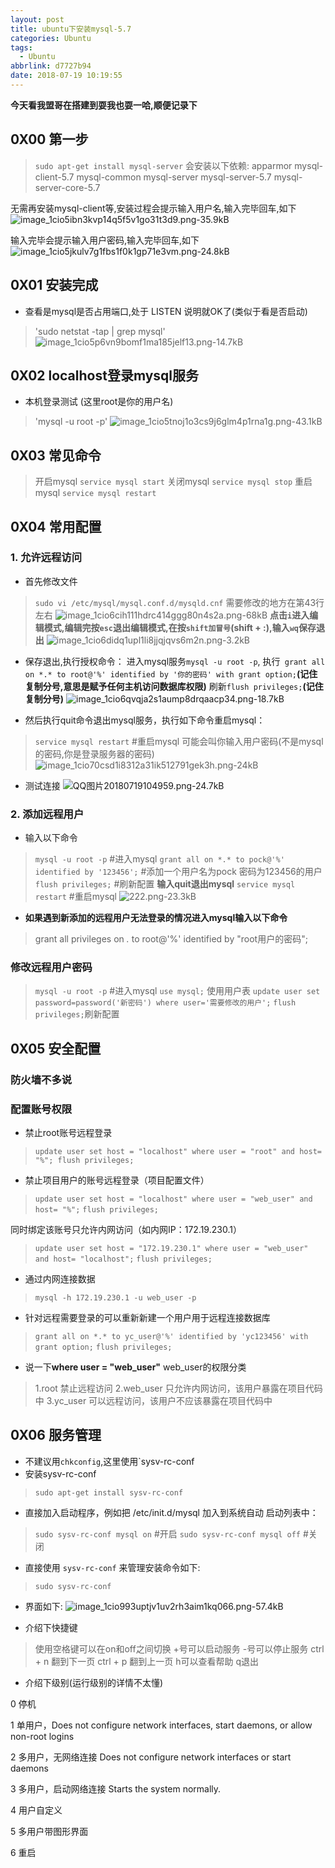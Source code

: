 ```yaml
---
layout: post
title: ubuntu下安装mysql-5.7
categories: Ubuntu
tags:
  - Ubuntu
abbrlink: d7727b94
date: 2018-07-19 10:19:55
---
```


**今天看我盟哥在搭建到耍我也耍一哈,顺便记录下**
<!-- more -->

## 0X00 第一步

> `sudo apt-get install mysql-server`
会安装以下依赖:
apparmor 
mysql-client-5.7 
mysql-common 
mysql-server 
mysql-server-5.7 
mysql-server-core-5.7 

无需再安装mysql-client等,安装过程会提示输入用户名,输入完毕回车,如下
![image_1cio5ibn3kvp14q5f5v1go31t3d9.png-35.9kB][1]

输入完毕会提示输入用户密码,输入完毕回车,如下
![image_1cio5jkulv7g1fbs1f0k1gp71e3vm.png-24.8kB][2]

## 0X01 安装完成

- 查看是mysql是否占用端口,处于 LISTEN 说明就OK了(类似于看是否启动)
> 'sudo netstat -tap | grep mysql'
![image_1cio5p6vn9bomf1ma185jelf13.png-14.7kB][3]

## 0X02 localhost登录mysql服务

- 本机登录测试 (这里root是你的用户名)
> 'mysql -u root -p' 
![image_1cio5tnoj1o3cs9j6glm4p1rna1g.png-43.1kB][4]

## 0X03 常见命令

> 开启mysql `service mysql start`
关闭mysql `service mysql stop`
重启mysql `service mysql restart`

##  0X04 常用配置

### 1. 允许远程访问
- 首先修改文件 
> `sudo vi /etc/mysql/mysql.conf.d/mysqld.cnf` 需要修改的地方在第43行左右
![image_1cio6cih111hdrc414ggg80n4s2a.png-68kB][5]
**点击`i`进入编辑模式,编辑完按`esc`退出编辑模式,在按`shift加冒号`(shift + :),输入`wq`保存退出**
![image_1cio6didq1upl1li8jjqjqvs6m2n.png-3.2kB][6]

- 保存退出,执行授权命令：
进入mysql服务`mysql -u root -p`, 执行`
grant all on *.* to root@'%' identified by '你的密码' with grant option;`**(记住复制分号,意思是赋予任何主机访问数据库权限)**
刷新`flush privileges;`**(记住复制分号)**
![image_1cio6qvqja2s1aump8drqaacp34.png-18.7kB][7]

- 然后执行quit命令退出mysql服务，执行如下命令重启mysql：

> `service mysql restart` #重启mysql
可能会叫你输入用户密码(不是mysql的密码,你是登录服务器的密码)
![image_1cio70csd1i8312a31ik512791gek3h.png-24kB][8]

- 测试连接
![QQ图片20180719104959.png-24.7kB][9]

### 2. 添加远程用户

- 输入以下命令
> `mysql -u root -p` #进入mysql
`grant all on *.* to pock@'%' identified by '123456';` #添加一个用户名为pock 密码为123456的用户
`flush privileges;` #刷新配置
**输入quit退出mysql**
`service mysql restart` #重启mysql
![222.png-23.3kB][10]

- **如果遇到新添加的远程用户无法登录的情况进入mysql输入以下命令**
> grant all privileges  on *.* to root@'%' identified by "root用户的密码";

### 修改远程用户密码
> `mysql -u root -p` #进入mysql
`use mysql;` 使用用户表
`update user set password=password('新密码') where user='需要修改的用户';`
`flush privileges;`刷新配置

## 0X05 安全配置

### 防火墙不多说

### 配置账号权限

- 禁止root账号远程登录
> `update user set host = "localhost" where user = "root" and host= "%";
flush privileges;`

- 禁止项目用户的账号远程登录（项目配置文件）
> `update user set host = "localhost" where user = "web_user" and host= "%";`
`flush privileges;`

同时绑定该账号只允许内网访问（如内网IP：172.19.230.1）
> `update user set host = "172.19.230.1" where user = "web_user" and host= "localhost";`
`flush privileges;　`

- 通过内网连接数据
> `mysql -h 172.19.230.1 -u web_user -p`

- 针对远程需要登录的可以重新新建一个用户用于远程连接数据库
> `grant all on *.* to yc_user@'%' identified by 'yc123456' with grant option;`
`flush privileges;`

- 说一下**where user = "web_user"** web_user的权限分类
> 1.root 禁止远程访问
2.web_user 只允许内网访问，该用户暴露在项目代码中
3.yc_user 可以远程访问，该用户不应该暴露在项目代码中

## 0X06 服务管理

- 不建议用`chkconfig`,这里使用`sysv-rc-conf 
- 安装sysv-rc-conf
> `sudo apt-get install sysv-rc-conf`

- 直接加入启动程序，例如把 /etc/init.d/mysql 加入到系统自动 启动列表中：
> `sudo sysv-rc-conf mysql on`   #开启
`sudo sysv-rc-conf mysql off`  #关闭

- 直接使用 `sysv-rc-conf` 来管理安装命令如下:
> `sudo sysv-rc-conf`

- 界面如下:
![image_1cio993uptjv1uv2rh3aim1kq066.png-57.4kB][11]

- 介绍下快捷键
>使用空格键可以在on和off之间切换
+号可以启动服务
-号可以停止服务
ctrl + n 翻到下一页
ctrl + p 翻到上一页
h可以查看帮助
q退出

- 介绍下级别(运行级别的详情不太懂)
>
0 停机
>
1 单用户，Does not configure network interfaces, start daemons, or allow non-root logins
>
2 多用户，无网络连接 Does not configure network interfaces or start daemons
>
3 多用户，启动网络连接 Starts the system normally.
>
4 用户自定义
>
5 多用户带图形界面
>
6 重启


  [1]: http://static.zybuluo.com/pockadmin/qi03khdqkm0lqi82febr1qfm/image_1cio5ibn3kvp14q5f5v1go31t3d9.png
  [2]: http://static.zybuluo.com/pockadmin/szcjbiwl6m9rj7otsaxhyx53/image_1cio5jkulv7g1fbs1f0k1gp71e3vm.png
  [3]: http://static.zybuluo.com/pockadmin/fatl6dhzojiov3v8zxrbrq0r/image_1cio5p6vn9bomf1ma185jelf13.png
  [4]: http://static.zybuluo.com/pockadmin/4m2gggwwpz68aiufhrue6az7/image_1cio5tnoj1o3cs9j6glm4p1rna1g.png
  [5]: http://static.zybuluo.com/pockadmin/p6f1vklospsc6ias36ouehis/image_1cio6cih111hdrc414ggg80n4s2a.png
  [6]: http://static.zybuluo.com/pockadmin/d2s1z5wmfpwm63sptgqfhwat/image_1cio6didq1upl1li8jjqjqvs6m2n.png
  [7]: http://static.zybuluo.com/pockadmin/ojrntgdeazgeuhvpiuhvklw2/image_1cio6qvqja2s1aump8drqaacp34.png
  [8]: http://static.zybuluo.com/pockadmin/lqxbfgp1gsqf21zr5o980ig8/image_1cio70csd1i8312a31ik512791gek3h.png
  [9]: http://static.zybuluo.com/pockadmin/y0zr6exy5v4ft7vqfprwce2i/QQ%E5%9B%BE%E7%89%8720180719104959.png
  [10]: http://static.zybuluo.com/pockadmin/rnb79hdsscbmx9i787ncwqyu/222.png
  [11]: http://static.zybuluo.com/pockadmin/fbhpkemt9bb6t9k133o4ltwk/image_1cio993uptjv1uv2rh3aim1kq066.png